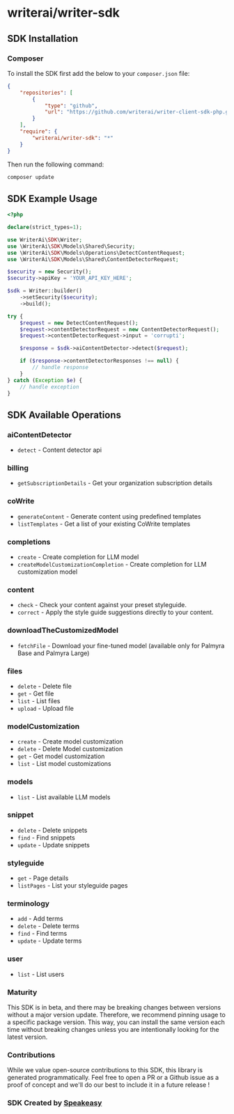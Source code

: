 # writerai/writer-sdk

<!-- Start SDK Installation -->
## SDK Installation

### Composer

To install the SDK first add the below to your `composer.json` file:

```json
{
    "repositories": [
        {
            "type": "github",
            "url": "https://github.com/writerai/writer-client-sdk-php.git"
        }
    ],
    "require": {
        "writerai/writer-sdk": "*"
    }
}
```

Then run the following command:

```bash
composer update
```
<!-- End SDK Installation -->

## SDK Example Usage
<!-- Start SDK Example Usage -->
```php
<?php

declare(strict_types=1);

use WriterAi\SDK\Writer;
use \WriterAi\SDK\Models\Shared\Security;
use \WriterAi\SDK\Models\Operations\DetectContentRequest;
use \WriterAi\SDK\Models\Shared\ContentDetectorRequest;

$security = new Security();
$security->apiKey = 'YOUR_API_KEY_HERE';

$sdk = Writer::builder()
    ->setSecurity($security);
    ->build();

try {
    $request = new DetectContentRequest();
    $request->contentDetectorRequest = new ContentDetectorRequest();
    $request->contentDetectorRequest->input = 'corrupti';

    $response = $sdk->aiContentDetector->detect($request);

    if ($response->contentDetectorResponses !== null) {
        // handle response
    }
} catch (Exception $e) {
    // handle exception
}
```
<!-- End SDK Example Usage -->

<!-- Start SDK Available Operations -->
## SDK Available Operations


### aiContentDetector

* `detect` - Content detector api

### billing

* `getSubscriptionDetails` - Get your organization subscription details

### coWrite

* `generateContent` - Generate content using predefined templates
* `listTemplates` - Get a list of your existing CoWrite templates

### completions

* `create` - Create completion for LLM model
* `createModelCustomizationCompletion` - Create completion for LLM customization model

### content

* `check` - Check your content against your preset styleguide.
* `correct` - Apply the style guide suggestions directly to your content.

### downloadTheCustomizedModel

* `fetchFile` - Download your fine-tuned model (available only for Palmyra Base and Palmyra Large)

### files

* `delete` - Delete file
* `get` - Get file
* `list` - List files
* `upload` - Upload file

### modelCustomization

* `create` - Create model customization
* `delete` - Delete Model customization
* `get` - Get model customization
* `list` - List model customizations

### models

* `list` - List available LLM models

### snippet

* `delete` - Delete snippets
* `find` - Find snippets
* `update` - Update snippets

### styleguide

* `get` - Page details
* `listPages` - List your styleguide pages

### terminology

* `add` - Add terms
* `delete` - Delete terms
* `find` - Find terms
* `update` - Update terms

### user

* `list` - List users
<!-- End SDK Available Operations -->

### Maturity

This SDK is in beta, and there may be breaking changes between versions without a major version update. Therefore, we recommend pinning usage
to a specific package version. This way, you can install the same version each time without breaking changes unless you are intentionally
looking for the latest version.

### Contributions

While we value open-source contributions to this SDK, this library is generated programmatically.
Feel free to open a PR or a Github issue as a proof of concept and we'll do our best to include it in a future release !

### SDK Created by [Speakeasy](https://docs.speakeasyapi.dev/docs/using-speakeasy/client-sdks)
